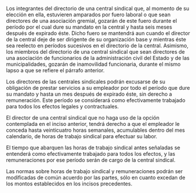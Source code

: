 Los integrantes del directorio de una central sindical que, al momento de su elección en ella, estuvieren amparados por fuero laboral o que sean directores de una asociación gremial, gozarán de este fuero durante el período por el cual dure su mandato en la central y hasta seis meses después de expirado éste. Dicho fuero se mantendrá aun cuando el director de la central deje de ser dirigente de su organización base y mientras éste sea reelecto en períodos sucesivos en el directorio de la central. Asimismo, los miembros del directorio de una central sindical que sean directores de una asociación de funcionarios de la administración civil del Estado y de las municipalidades, gozarán de inamovilidad funcionaria, durante el mismo lapso a que se refiere el párrafo anterior.

Los directores de las centrales sindicales podrán excusarse de su obligación de prestar servicios a su empleador por todo el período que dure su mandato y hasta un mes después de expirado éste, sin derecho a remuneración. Este período se considerará como efectivamente trabajado para todos los efectos legales y contractuales.

El director de una central sindical que no haga uso de la opción contemplada en el inciso anterior, tendrá derecho a que el empleador le conceda hasta veinticuatro horas semanales, acumulables dentro del mes calendario, de horas de trabajo sindical para efectuar su labor.

El tiempo que abarquen las horas de trabajo sindical antes señaladas se entenderá como efectivamente trabajado para todos los efectos, y las remuneraciones por ese período serán de cargo de la central sindical.

Las normas sobre horas de trabajo sindical y remuneraciones podrán ser modificadas de común acuerdo por las partes, sólo en cuanto excedan de los montos establecidos en los incisos precedentes.